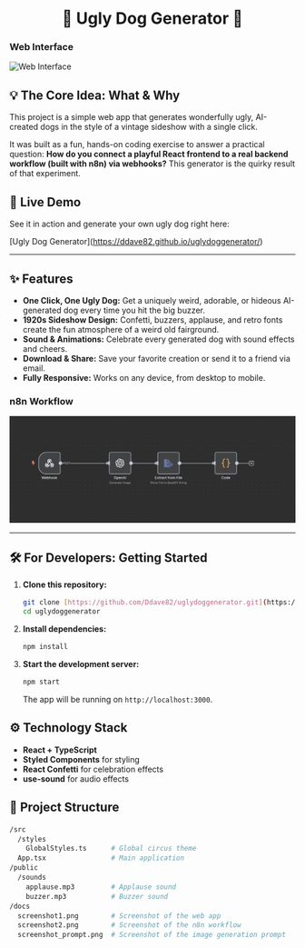 <div align="center">

# 🎪 Ugly Dog Generator 🐶

</div>

### Web Interface

![Web Interface](./docs/Screenshot1.png)



## 💡 The Core Idea: What & Why

This project is a simple web app that generates wonderfully ugly, AI-created dogs in the style of a vintage sideshow with a single click.

It was built as a fun, hands-on coding exercise to answer a practical question: **How do you connect a playful React frontend to a real backend workflow (built with n8n) via webhooks?** This generator is the quirky result of that experiment.

## 🚀 Live Demo

See it in action and generate your own ugly dog right here:

[Ugly Dog Generator](<a href="https://ddave82.github.io/uglydoggenerator/" target="_blank">https://ddave82.github.io/uglydoggenerator/</a>)

---

## ✨ Features

* **One Click, One Ugly Dog:** Get a uniquely weird, adorable, or hideous AI-generated dog every time you hit the big buzzer.
* **1920s Sideshow Design:** Confetti, buzzers, applause, and retro fonts create the fun atmosphere of a weird old fairground.
* **Sound & Animations:** Celebrate every generated dog with sound effects and cheers.
* **Download & Share:** Save your favorite creation or send it to a friend via email.
* **Fully Responsive:** Works on any device, from desktop to mobile.

### n8n Workflow

![Web Interface](./docs/Screenshot2.png)



---

## 🛠️ For Developers: Getting Started

1.  **Clone this repository:**
    ```sh
    git clone [https://github.com/Ddave82/uglydoggenerator.git](https://github.com/Ddave82/uglydoggenerator.git)
    cd uglydoggenerator
    ```

2.  **Install dependencies:**
    ```sh
    npm install
    ```

3.  **Start the development server:**
    ```sh
    npm start
    ```
    The app will be running on `http://localhost:3000`.

## ⚙️ Technology Stack

* **React + TypeScript**
* **Styled Components** for styling
* **React Confetti** for celebration effects
* **use-sound** for audio effects

## 📁 Project Structure

```bash
/src
  /styles
    GlobalStyles.ts      # Global circus theme
  App.tsx                # Main application
/public
  /sounds
    applause.mp3         # Applause sound
    buzzer.mp3           # Buzzer sound
/docs
  screenshot1.png        # Screenshot of the web app
  screenshot2.png        # Screenshot of the n8n workflow
  screenshot_prompt.png  # Screenshot of the image generation prompt

